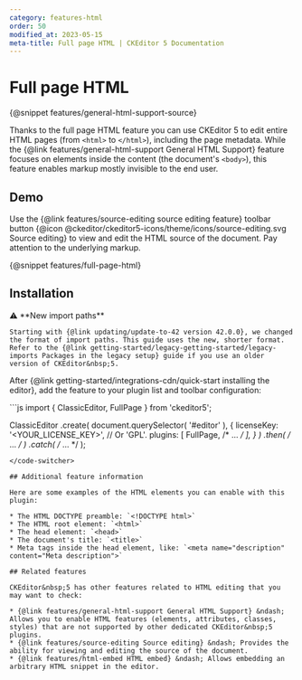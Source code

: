 ```yaml
---
category: features-html
order: 50
modified_at: 2023-05-15
meta-title: Full page HTML | CKEditor 5 Documentation
---
```


# Full page HTML

{@snippet features/general-html-support-source}

Thanks to the full page HTML feature you can use CKEditor&nbsp;5 to edit entire HTML pages (from `<html>` to `</html>`), including the page metadata. While the {@link features/general-html-support General HTML Support} feature focuses on elements inside the content (the document's `<body>`), this feature enables markup mostly invisible to the end user.

## Demo

Use the {@link features/source-editing source editing feature} toolbar button {@icon @ckeditor/ckeditor5-icons/theme/icons/source-editing.svg Source editing} to view and edit the HTML source of the document. Pay attention to the underlying markup.

{@snippet features/full-page-html}

## Installation

<info-box info>
	⚠️ **New import paths**

	Starting with {@link updating/update-to-42 version 42.0.0}, we changed the format of import paths. This guide uses the new, shorter format. Refer to the {@link getting-started/legacy-getting-started/legacy-imports Packages in the legacy setup} guide if you use an older version of CKEditor&nbsp;5.
</info-box>

After {@link getting-started/integrations-cdn/quick-start installing the editor}, add the feature to your plugin list and toolbar configuration:

<code-switcher>
```js
import { ClassicEditor, FullPage } from 'ckeditor5';

ClassicEditor
	.create( document.querySelector( '#editor' ), {
		licenseKey: '<YOUR_LICENSE_KEY>', // Or 'GPL'.
		plugins: [ FullPage, /* ... */ ],
	} )
	.then( /* ... */ )
	.catch( /* ... */ );
```
</code-switcher>

## Additional feature information

Here are some examples of the HTML elements you can enable with this plugin:

* The HTML DOCTYPE preamble: `<!DOCTYPE html>`
* The HTML root element: `<html>`
* The head element: `<head>`
* The document's title: `<title>`
* Meta tags inside the head element, like: `<meta name="description" content="Meta description">`

## Related features

CKEditor&nbsp;5 has other features related to HTML editing that you may want to check:

* {@link features/general-html-support General HTML Support} &ndash; Allows you to enable HTML features (elements, attributes, classes, styles) that are not supported by other dedicated CKEditor&nbsp;5 plugins.
* {@link features/source-editing Source editing} &ndash; Provides the ability for viewing and editing the source of the document.
* {@link features/html-embed HTML embed} &ndash; Allows embedding an arbitrary HTML snippet in the editor.

